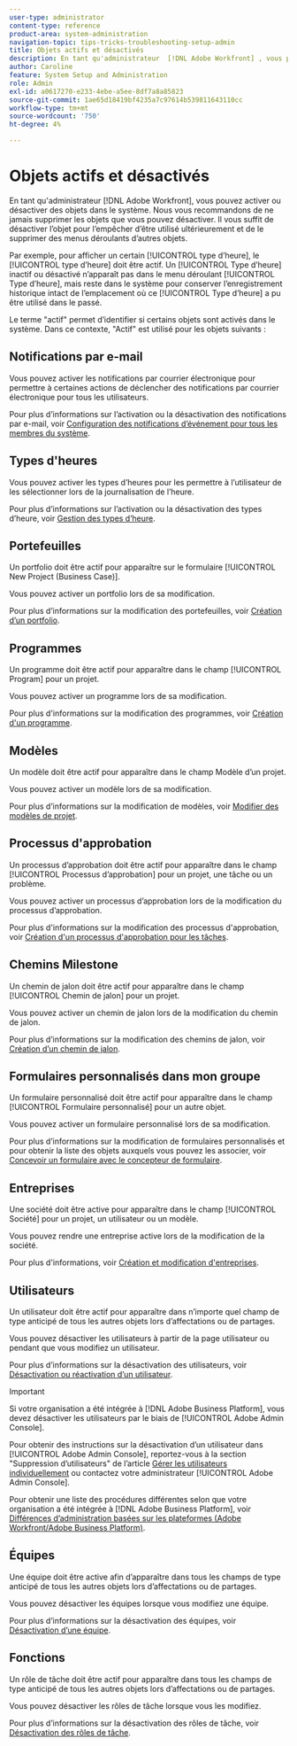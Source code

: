 ```yaml
---
user-type: administrator
content-type: reference
product-area: system-administration
navigation-topic: tips-tricks-troubleshooting-setup-admin
title: Objets actifs et désactivés
description: En tant qu'administrateur  [!DNL Adobe Workfront] , vous pouvez activer ou désactiver des objets dans le système. Nous vous recommandons de ne jamais supprimer les objets que vous pouvez désactiver. Il vous suffit de désactiver l’objet pour l’empêcher d’être utilisé ultérieurement et de le supprimer des menus déroulants d’autres objets.
author: Caroline
feature: System Setup and Administration
role: Admin
exl-id: a0617270-e233-4ebe-a5ee-8df7a8a85823
source-git-commit: 1ae65d18419bf4235a7c97614b539811643110cc
workflow-type: tm+mt
source-wordcount: '750'
ht-degree: 4%

---
```


# Objets actifs et désactivés

En tant qu&#39;administrateur [!DNL Adobe Workfront], vous pouvez activer ou désactiver des objets dans le système. Nous vous recommandons de ne jamais supprimer les objets que vous pouvez désactiver. Il vous suffit de désactiver l’objet pour l’empêcher d’être utilisé ultérieurement et de le supprimer des menus déroulants d’autres objets.

Par exemple, pour afficher un certain [!UICONTROL type d’heure], le [!UICONTROL type d’heure] doit être actif. Un [!UICONTROL Type d’heure] inactif ou désactivé n’apparaît pas dans le menu déroulant [!UICONTROL Type d’heure], mais reste dans le système pour conserver l’enregistrement historique intact de l’emplacement où ce [!UICONTROL Type d’heure] a pu être utilisé dans le passé.

Le terme &quot;actif&quot; permet d’identifier si certains objets sont activés dans le système. Dans ce contexte, &quot;Actif&quot; est utilisé pour les objets suivants :

## Notifications par e-mail

Vous pouvez activer les notifications par courrier électronique pour permettre à certaines actions de déclencher des notifications par courrier électronique pour tous les utilisateurs.

Pour plus d’informations sur l’activation ou la désactivation des notifications par e-mail, voir [Configuration des notifications d’événement pour tous les membres du système](../../administration-and-setup/manage-workfront/emails/configure-event-notifications-for-everyone-in-the-system.md).

## Types d&#39;heures

Vous pouvez activer les types d’heures pour les permettre à l’utilisateur de les sélectionner lors de la journalisation de l’heure.

Pour plus d’informations sur l’activation ou la désactivation des types d’heure, voir [Gestion des types d’heure](../../administration-and-setup/set-up-workfront/configure-timesheets-schedules/hour-types.md).

## Portefeuilles

Un portfolio doit être actif pour apparaître sur le formulaire [!UICONTROL New Project (Business Case)].

Vous pouvez activer un portfolio lors de sa modification.

Pour plus d’informations sur la modification des portefeuilles, voir [Création d’un portfolio](../../manage-work/portfolios/create-and-manage-portfolios/create-portfolios.md).

## Programmes

Un programme doit être actif pour apparaître dans le champ [!UICONTROL Program] pour un projet.

Vous pouvez activer un programme lors de sa modification.

Pour plus d&#39;informations sur la modification des programmes, voir [Création d&#39;un programme](../../manage-work/portfolios/create-and-manage-programs/create-program.md).

## Modèles

Un modèle doit être actif pour apparaître dans le champ Modèle d’un projet.

Vous pouvez activer un modèle lors de sa modification.

Pour plus d’informations sur la modification de modèles, voir [Modifier des modèles de projet](../../manage-work/projects/create-and-manage-templates/edit-templates.md).

## Processus d&#39;approbation

Un processus d’approbation doit être actif pour apparaître dans le champ [!UICONTROL Processus d’approbation] pour un projet, une tâche ou un problème.

Vous pouvez activer un processus d’approbation lors de la modification du processus d’approbation.

Pour plus d&#39;informations sur la modification des processus d&#39;approbation, voir [Création d&#39;un processus d&#39;approbation pour les tâches](../../administration-and-setup/customize-workfront/configure-approval-milestone-processes/create-approval-processes.md).

## Chemins Milestone

Un chemin de jalon doit être actif pour apparaître dans le champ [!UICONTROL Chemin de jalon] pour un projet.

Vous pouvez activer un chemin de jalon lors de la modification du chemin de jalon.

Pour plus d’informations sur la modification des chemins de jalon, voir [Création d’un chemin de jalon](../../administration-and-setup/customize-workfront/configure-approval-milestone-processes/create-milestone-path.md).

## Formulaires personnalisés dans mon groupe

Un formulaire personnalisé doit être actif pour apparaître dans le champ [!UICONTROL Formulaire personnalisé] pour un autre objet.

Vous pouvez activer un formulaire personnalisé lors de sa modification.

Pour plus d’informations sur la modification de formulaires personnalisés et pour obtenir la liste des objets auxquels vous pouvez les associer, voir [Concevoir un formulaire avec le concepteur de formulaire](/help/quicksilver/administration-and-setup/customize-workfront/create-manage-custom-forms/form-designer/design-a-form/design-a-form.md).

## Entreprises

Une société doit être active pour apparaître dans le champ [!UICONTROL Société] pour un projet, un utilisateur ou un modèle.

Vous pouvez rendre une entreprise active lors de la modification de la société.

Pour plus d&#39;informations, voir [Création et modification d&#39;entreprises](../../administration-and-setup/set-up-workfront/organizational-setup/create-and-edit-companies.md).

## Utilisateurs

Un utilisateur doit être actif pour apparaître dans n’importe quel champ de type anticipé de tous les autres objets lors d’affectations ou de partages.

Vous pouvez désactiver les utilisateurs à partir de la page utilisateur ou pendant que vous modifiez un utilisateur.

Pour plus d’informations sur la désactivation des utilisateurs, voir [Désactivation ou réactivation d’un utilisateur](../../administration-and-setup/add-users/create-and-manage-users/deactivate-a-user.md).

>[!IMPORTANT]
>
>Si votre organisation a été intégrée à [!DNL Adobe Business Platform], vous devez désactiver les utilisateurs par le biais de [!UICONTROL Adobe Admin Console].
>
>Pour obtenir des instructions sur la désactivation d’un utilisateur dans [!UICONTROL Adobe Admin Console], reportez-vous à la section &quot;Suppression d’utilisateurs&quot; de l’article [Gérer les utilisateurs individuellement](https://helpx.adobe.com/fr/enterprise/using/manage-users-individually.html) ou contactez votre administrateur [!UICONTROL Adobe Admin Console].
>
>Pour obtenir une liste des procédures différentes selon que votre organisation a été intégrée à [!DNL Adobe Business Platform], voir [Différences d’administration basées sur les plateformes (Adobe Workfront/Adobe Business Platform)](../../administration-and-setup/get-started-wf-administration/actions-in-admin-console.md).

## Équipes

Une équipe doit être active afin d’apparaître dans tous les champs de type anticipé de tous les autres objets lors d’affectations ou de partages.

Vous pouvez désactiver les équipes lorsque vous modifiez une équipe.

Pour plus d’informations sur la désactivation des équipes, voir [Désactivation d’une équipe](../../people-teams-and-groups/create-and-manage-teams/deactivate-a-team.md).

## Fonctions

Un rôle de tâche doit être actif pour apparaître dans tous les champs de type anticipé de tous les autres objets lors d’affectations ou de partages.

Vous pouvez désactiver les rôles de tâche lorsque vous les modifiez.

Pour plus d’informations sur la désactivation des rôles de tâche, voir [Désactivation des rôles de tâche](../../administration-and-setup/set-up-workfront/organizational-setup/deactivate-job-roles.md).
